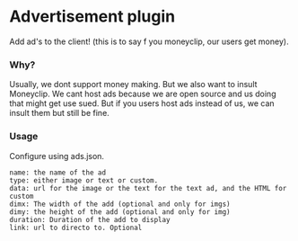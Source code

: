 # Advertisement plugin
Add ad's to the client! (this is to say f you moneyclip, our users get money).


### Why?
Usually, we dont support money making. But we also want to insult Moneyclip. We cant host ads because we are open source and us doing that might get use sued. But if you users host ads instead of us, we can insult them but still be fine.


### Usage
Configure using ads.json.

```
name: the name of the ad
type: either image or text or custom.
data: url for the image or the text for the text ad, and the HTML for custom
dimx: The width of the add (optional and only for imgs)
dimy: the height of the add (optional and only for img)
duration: Duration of the add to display
link: url to directo to. Optional
```
